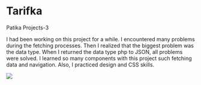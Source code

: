 # Tarifka
 Patika Projects-3

I had been working on this project for a while. I encountered many problems during the fetching processes. Then I realized that the biggest problem was the data type. When I returned the data type php to JSON, all problems were solved. 
I learned so many components with this project such fetching data and navigation. Also, I practiced design and CSS skills.

<img src="[gorsel-link](https://github.com/imelisa1/Tarifka/blob/main/src/ScreenShots/Screenshot_1707130753.png)https://github.com/imelisa1/Tarifka/blob/main/src/ScreenShots/Screenshot_1707130753.png" width="auto">
